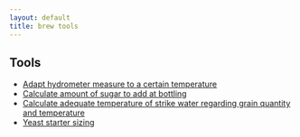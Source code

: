 ```yaml
---
layout: default
title: brew tools
---
```


<section>
	<article>
		<h2 class="title">Tools</h2>
		<ul class="vertical">
			<li><a href="https://www.brewersfriend.com/hydrometer-temp/">Adapt hydrometer measure to a certain temperature</a></li>
			<li><a href="https://www.brewersfriend.com/beer-priming-calculator/">Calculate amount of sugar to add at bottling</a></li>
			<li><a href="https://www.brewersfriend.com/mash/">Calculate adequate temperature of strike water regarding grain quantity and temperature</a></li>
			<li><a href="https://www.brewersfriend.com/yeast-pitch-rate-and-starter-calculator/#cells_per_gram">Yeast starter sizing</a></li>
		</ul>
	</article>
</section>




